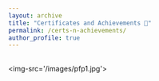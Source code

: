 ```yaml
---
layout: archive
title: "Certificates and Achievements 📜"
permalink: /certs-n-achievements/
author_profile: true
---
```


<br/><img-src='/images/pfp1.jpg'>
